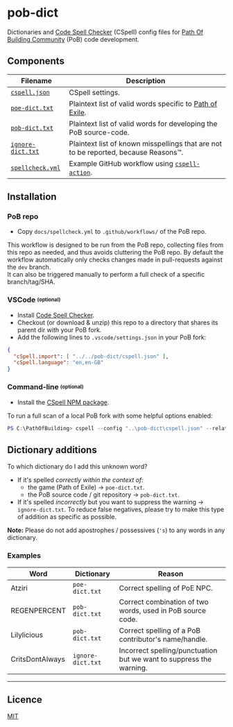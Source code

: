 # pob-dict

Dictionaries and [Code Spell Checker](https://cspell.org/) (CSpell) config files for [Path Of Building Community](https://github.com/PathOfBuildingCommunity/PathOfBuilding) (PoB) code development. 

## Components
| Filename                       | Description
| ------------------------------ | -----------
| [`cspell.json`](cspell.json)   | CSpell settings.
| [`poe-dict.txt`](poe-dict.txt) | Plaintext list of valid words specific to [Path of Exile](https://www.pathofexile.com/).
| [`pob-dict.txt`](pob-dict.txt) | Plaintext list of valid words for developing the PoB source-code.
| [`ignore-dict.txt`](ignore-dict.txt) | Plaintext list of known misspellings that are not to be reported, because Reasons™.
| [`spellcheck.yml`](docs/spellcheck.yml) | Example GitHub workflow using [`cspell-action`](https://github.com/streetsidesoftware/cspell-action).

## Installation

### PoB repo
* Copy `docs/spellcheck.yml` to `.github/workflows/` of the PoB repo.

This workflow is designed to be run from the PoB repo, collecting files from this repo as needed, and thus
avoids cluttering the PoB repo.  By default the workflow automatically only checks changes made in pull-requests against the `dev` branch.  
It can also be triggered manually to perform a full check of a specific branch/tag/SHA.


### VSCode <sup><sub>(optional)</sub></sup>
* Install [Code Spell Checker](https://marketplace.visualstudio.com/items?itemName=streetsidesoftware.code-spell-checker).
* Checkout (or download & unzip) this repo to a directory that shares its parent dir with your PoB fork.
* Add the following lines to `.vscode/settings.json` in your PoB fork:
```json
{
  "cSpell.import": [ "../../pob-dict/cspell.json" ],
  "cSpell.language": "en,en-GB"
}
```


### Command-line <sup><sub>(optional)</sub></sup>
* Install the [CSpell NPM package](https://www.npmjs.com/package/cspell).

To run a full scan of a local PoB fork with some helpful options enabled:
```powershell
PS C:\PathOfBuilding> cspell --config "..\pob-dict\cspell.json" --relative --show-context --no-progress "**"
```

## Dictionary additions
To which dictionary do I add this unknown word?
* If it's spelled *correctly within the context of*:
  * the game (Path of Exile) -> `poe-dict.txt`.
  * the PoB source code / git repository -> `pob-dict.txt`.
* If it's spelled *incorrectly* but you want to suppress the warning -> `ignore-dict.txt`.  To reduce false negatives, please try to make this type of addition as specific as possible.

**Note:**  Please do not add apostrophes / possessives (`'s`) to any words in any dictionary.

### Examples
| Word            | Dictionary          | Reason
|-----------------|---------------------|------------------------------
| Atziri          | `poe-dict.txt`      | Correct spelling of PoE NPC.
| REGENPERCENT    | `pob-dict.txt`      | Correct combination of two words, used in PoB source code.
| Lilylicious     | `pob-dict.txt`      | Correct spelling of a PoB contributor's name/handle.
| CritsDontAlways | `ignore-dict.txt`   | Incorrect spelling/punctuation but we want to suppress the warning.


---

## Licence

[MIT](https://opensource.org/licenses/MIT)
